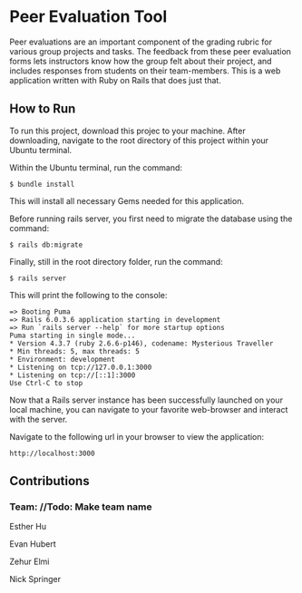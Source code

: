 # Peer Evaluation Tool
Peer evaluations are an important component of the grading rubric for various group projects and tasks. The feedback from these peer evaluation forms lets instructors know how the group felt about their project, and includes responses from students on their team-members. This is a web application written with Ruby on Rails that does just that.

## How to Run
To run this project, download this projec to your machine. After downloading, navigate to the root directory of this project within your Ubuntu terminal. 

Within the Ubuntu terminal, run the command:
```
$ bundle install
```

This will install all necessary Gems needed for this application.

Before running rails server, you first need to migrate the database using the command:
```
$ rails db:migrate
```

Finally, still in the root directory folder, run the command:
```
$ rails server
```

This will print the following to the console:

```
=> Booting Puma
=> Rails 6.0.3.6 application starting in development 
=> Run `rails server --help` for more startup options
Puma starting in single mode...
* Version 4.3.7 (ruby 2.6.6-p146), codename: Mysterious Traveller
* Min threads: 5, max threads: 5
* Environment: development
* Listening on tcp://127.0.0.1:3000
* Listening on tcp://[::1]:3000
Use Ctrl-C to stop
```

Now that a Rails server instance has been successfully launched on your local machine, you can navigate to your favorite web-browser and interact with the server. 

Navigate to the following url in your browser to view the application:

```
http://localhost:3000
```
## Contributions

### Team: //Todo: Make team name

Esther Hu

Evan Hubert

Zehur Elmi

Nick Springer


